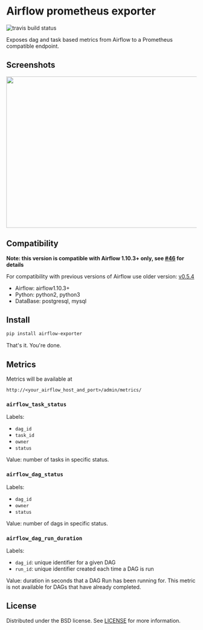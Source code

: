 # Airflow prometheus exporter

![travis build status](https://travis-ci.org/epoch8/airflow-exporter.svg?branch=master)

Exposes dag and task based metrics from Airflow to a Prometheus compatible endpoint.

## Screenshots

<img src="https://epoch8.github.io/media/2018/08/03/monitoring-airflow-with-prometheus/metrics_screenshot.png" height="400" width="600"/>

## Compatibility

**Note: this version is compatible with Airflow 1.10.3+ only, see [#46](https://github.com/epoch8/airflow-exporter/issues/46) for details**

For compatibility with previous versions of Airflow use older version: [v0.5.4](https://github.com/epoch8/airflow-exporter/releases/tag/v0.5.4)

* Airflow: airflow1.10.3+
* Python: python2, python3
* DataBase: postgresql, mysql

## Install

```sh
pip install airflow-exporter
```

That's it. You're done.

## Metrics

Metrics will be available at 

```
http://<your_airflow_host_and_port>/admin/metrics/
```

### `airflow_task_status`

Labels:

* `dag_id`
* `task_id`
* `owner`
* `status`

Value: number of tasks in specific status.

### `airflow_dag_status`

Labels:

* `dag_id`
* `owner`
* `status`

Value: number of dags in specific status.

### `airflow_dag_run_duration`

Labels:

* `dag_id`: unique identifier for a given DAG
* `run_id`: unique identifier created each time a DAG is run

Value: duration in seconds that a DAG Run has been running for. This metric is not available for DAGs that have already completed.

## License

Distributed under the BSD license. See [LICENSE](LICENSE) for more
information.
